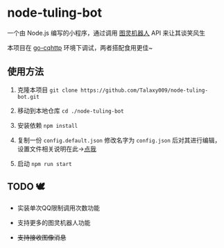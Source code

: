 # node-tuling-bot

一个由 Node.js 编写的小程序，通过调用 [图灵机器人](http://www.turingapi.com/) API 来让其谈笑风生

本项目在 [go-cqhttp](https://github.com/Mrs4s/go-cqhttp) 环境下调试，两者搭配食用更佳~

## 使用方法

1. 克隆本项目 `git clone https://github.com/Talaxy009/node-tuling-bot.git`

2. 移动到本地仓库 `cd ./node-tuling-bot`

3. 安装依赖 `npm install`

4. 复制一份 `config.default.json` 修改名字为 `config.json` 后对其进行编辑，设置文件相关说明在此->[点我](https://github.com/Talaxy009/node-tuling-bot/blob/master/docs/config.md)

5. 启动 `npm run start`

## TODO 🕊

- 实装单次QQ限制调用次数功能

- 支持更多的图灵机器人功能

- ~~支持接收图像消息~~
